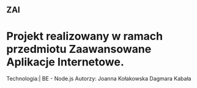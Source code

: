 ## ZAI

# Projekt realizowany w ramach przedmiotu Zaawansowane Aplikacje Internetowe.

Technologia:|
BE - Node.js
Autorzy:
Joanna Kołakowska
Dagmara Kabała
